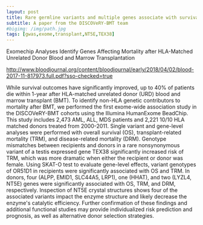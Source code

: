 ```yaml
---
layout: post
title: Rare germline variants and multiple genes associate with survival after HLA-matched unrelated donor BMT
subtitle: A paper from the DISCOVeRY-BMT team
#bigimg: /img/path.jpg
tags: [gwas,exome,transplant,NT5E,TEX38]
---
```


Exomechip Analyses Identify Genes Affecting Mortality after HLA-Matched 
Unrelated Donor Blood and Marrow Transplantation 


http://www.bloodjournal.org/content/bloodjournal/early/2018/04/02/blood-2017-11-817973.full.pdf?sso-checked=true

While survival outcomes have significantly improved, up to 40% of patients die within 1-year after HLA-matched unrelated donor (URD) blood and marrow transplant (BMT). To identify non-HLA genetic contributors to mortality after BMT, we performed the first exome-wide association study in the DISCOVeRY-BMT cohorts using the Illumina HumanExome BeadChip. This study includes 2,473 AML, ALL, MDS patients and 2,221 10/10 HLA matched donors treated from 2000-2011. Single variant and gene-level analyses were performed with overall survival (OS), transplant-related mortality (TRM), and disease-related mortality (DRM). Genotype mismatches between recipients and donors in a rare nonsynonymous variant of a testis expressed gene TEX38 significantly increased risk of TRM, which was more dramatic when either the recipient or donor was female. Using SKAT-O test to evaluate gene-level effects, variant genotypes of OR51D1 in recipients were significantly associated with OS and TRM. In donors, four (ALPP, EMID1, SLC44A5, LRP1), one (HHAT), and two (LYZL4, NT5E) genes were significantly associated with OS, TRM, and DRM, respectively. Inspection of NT5E crystal structures shows four of the associated variants impact the enzyme structure and likely decrease the enzyme's catalytic efficiency. Further confirmation of these findings and additional functional studies may provide individualized risk prediction and prognosis, as well as alternative donor selection strategies.

